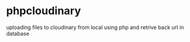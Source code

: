 # phpcloudinary
uploading files to cloudinary from local using php and retrive back url in database
